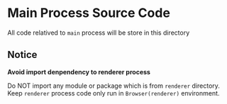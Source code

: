 # Main Process Source Code

All code relatived to `main` process will be store in this directory

## Notice

**Avoid import denpendency to renderer process**

Do NOT import any module or package which is from `renderer` directory. Keep `renderer` process code only run in `Browser(renderer)` environment.
